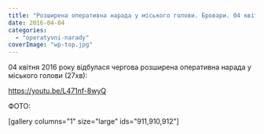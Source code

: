 ```yaml
---
title: "Розширена оперативна нарада у міського голови. Бровари. 04 квітня 2016 року"
date: 2016-04-04
categories: 
  - "operatyvni-narady"
coverImage: "wp-top.jpg"
---
```


04 квітня 2016 року відбулася чергова розширена оперативна нарада у міського голови (27хв):<!--more-->

https://youtu.be/L471nf-8wyQ

ФОТО:

\[gallery columns="1" size="large" ids="911,910,912"\]
